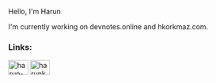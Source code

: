 Hello, I'm Harun

I'm currently working on devnotes.online and hkorkmaz.com.
<h3 align="left">Links: </h3> <p align="left"> <a href="https://linkedin.com/in/harun-korkmaz" target="blank"><img align="center" src="https://raw.githubusercontent.com/rahuldkjain/github-profile-readme-generator/master/src/images/icons/Social/linked-in-alt.svg" alt="harun-korkmaz" height="30" width="40" /></a> <a href="https://www.youtube.com/c/harunkorkmaz463" target="blank"><img align="center" src="https://raw.githubusercontent.com/rahuldkjain/github-profile-readme-generator/master/src/images/icons/Social/youtube.svg" alt="harunkorkmaz463" height="30" width="40" /></a> </p>
